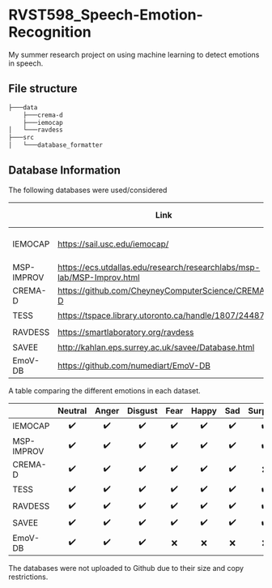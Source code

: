 # RVST598_Speech-Emotion-Recognition

My summer research project on using machine learning to detect emotions in speech.

## File structure

```bash
├───data
    ├───crema-d
    ├───iemocap
│   └───ravdess
├───src
│   └───database_formatter
```

## Database Information

The following databases were used/considered

|            | Link                                                                   |       Using?       | File Types | Label Type | Label Level        |
|------------|------------------------------------------------------------------------|:------------------:|:----------:|------------|--------------------|
| IEMOCAP    | <https://sail.usc.edu/iemocap/>                                          | :heavy_check_mark: | wav        | Multi      | Sentence + Phoneme |
| MSP-IMPROV | <https://ecs.utdallas.edu/research/researchlabs/msp-lab/MSP-Improv.html> |         :x:        | ???        | ???        | ???                |
| CREMA-D    | <https://github.com/CheyneyComputerScience/CREMA-D>                      | :heavy_check_mark: | mp3 + wav  | Multi      |                    |
| TESS       | <https://tspace.library.utoronto.ca/handle/1807/24487>                   | :heavy_check_mark: | wav        | Single     |                    |
| RAVDESS    | <https://smartlaboratory.org/ravdess>                                    | :heavy_check_mark: | wav        | Single     | Sentence           |
| SAVEE      | <http://kahlan.eps.surrey.ac.uk/savee/Database.html>                     |         :x:        | wav        | Single     | Phoneme            |
| EmoV-DB    | <https://github.com/numediart/EmoV-DB>                                   |         :x:        | wav        | Single     |                    |

A table comparing the different emotions in each dataset.

|            |  Neutral |   Anger  |  Disgust |   Fear   |   Happy  |    Sad   | Surprise |   Calm   | Excitement | Frustration |  Amused  |  Sleepy  |
|------------|:--------:|:--------:|:--------:|:--------:|:--------:|:--------:|:--------:|:--------:|:----------:|:----------:|:--------:|:--------:|
| IEMOCAP    | :heavy_check_mark: | :heavy_check_mark: | :heavy_check_mark: | :heavy_check_mark: | :heavy_check_mark: | :heavy_check_mark: | :heavy_check_mark: | :x: |  :heavy_check_mark:  | :heavy_check_mark:   | :x: | :x: |
| MSP-IMPROV | :heavy_check_mark: | :heavy_check_mark: | :heavy_check_mark: | :heavy_check_mark: | :heavy_check_mark: | :heavy_check_mark: | :heavy_check_mark: | :x: | :x:   | :x:   | :x: | :x: |
| CREMA-D    | :heavy_check_mark: | :heavy_check_mark: | :heavy_check_mark: | :heavy_check_mark: | :heavy_check_mark: | :heavy_check_mark: | :x: | :x: | :x:   | :x:   | :x: | :x: |
| TESS       | :heavy_check_mark: | :heavy_check_mark: | :heavy_check_mark: | :heavy_check_mark: | :heavy_check_mark: | :heavy_check_mark: | :heavy_check_mark: | :x: | :x:   | :x:   | :x: | :x: |
| RAVDESS    | :heavy_check_mark: | :heavy_check_mark: | :heavy_check_mark: | :heavy_check_mark: | :heavy_check_mark: | :heavy_check_mark: | :heavy_check_mark: | :heavy_check_mark: | :x:   | :x:   | :x: | :x: |
| SAVEE      | :heavy_check_mark: | :heavy_check_mark: | :heavy_check_mark: | :heavy_check_mark: | :heavy_check_mark: | :heavy_check_mark: | :heavy_check_mark: | :x: | :x:   | :x:   | :x: | :x: |
| EmoV-DB    | :heavy_check_mark: | :heavy_check_mark: | :heavy_check_mark: | :x: | :x: | :x: | :x: | :x: | :x:   | :x:   | :heavy_check_mark: | :heavy_check_mark: |

The databases were not uploaded to Github due to their size and copy restrictions.
